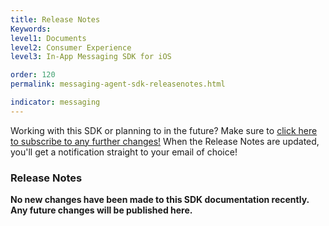 ```yaml
---
title: Release Notes
Keywords:
level1: Documents
level2: Consumer Experience
level3: In-App Messaging SDK for iOS

order: 120
permalink: messaging-agent-sdk-releasenotes.html

indicator: messaging
---
```


<div class="subscribe">Working with this SDK or planning to in the future? Make sure to <a href="https://visualping.io/?url=developers.liveperson.com/messaging-agent-sdk-releasenotes.html&mode=web&css=post-content" target="_blank">click here to subscribe to any further changes!</a> When the Release Notes are updated, you'll get a notification straight to your email of choice!</div>

### Release Notes

**No new changes have been made to this SDK documentation recently. Any future changes will be published here.**

